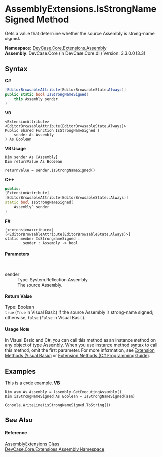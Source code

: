 # AssemblyExtensions.IsStrongNameSigned Method 
 

Gets a value that determine whether the source Assembly is strong-name signed.

**Namespace:**&nbsp;<a href="N_DevCase_Core_Extensions_Assembly">DevCase.Core.Extensions.Assembly</a><br />**Assembly:**&nbsp;DevCase.Core (in DevCase.Core.dll) Version: 3.3.0.0 (3.3)

## Syntax

**C#**<br />
``` C#
[EditorBrowsableAttribute(EditorBrowsableState.Always)]
public static bool IsStrongNameSigned(
	this Assembly sender
)
```

**VB**<br />
``` VB
<ExtensionAttribute>
<EditorBrowsableAttribute(EditorBrowsableState.Always)>
Public Shared Function IsStrongNameSigned ( 
	sender As Assembly
) As Boolean
```

**VB Usage**<br />
``` VB Usage
Dim sender As [Assembly]
Dim returnValue As Boolean

returnValue = sender.IsStrongNameSigned()
```

**C++**<br />
``` C++
public:
[ExtensionAttribute]
[EditorBrowsableAttribute(EditorBrowsableState::Always)]
static bool IsStrongNameSigned(
	Assembly^ sender
)
```

**F#**<br />
``` F#
[<ExtensionAttribute>]
[<EditorBrowsableAttribute(EditorBrowsableState.Always)>]
static member IsStrongNameSigned : 
        sender : Assembly -> bool 

```


#### Parameters
&nbsp;<dl><dt>sender</dt><dd>Type: System.Reflection.Assembly<br />The source Assembly.</dd></dl>

#### Return Value
Type: Boolean<br />`true` (`True` in Visual Basic) if the source Assembly is strong-name signed; otherwise, `false` (`False` in Visual Basic).

#### Usage Note
In Visual Basic and C#, you can call this method as an instance method on any object of type Assembly. When you use instance method syntax to call this method, omit the first parameter. For more information, see <a href="https://docs.microsoft.com/dotnet/visual-basic/programming-guide/language-features/procedures/extension-methods">Extension Methods (Visual Basic)</a> or <a href="https://docs.microsoft.com/dotnet/csharp/programming-guide/classes-and-structs/extension-methods">Extension Methods (C# Programming Guide)</a>.

## Examples
This is a code example. 
**VB**<br />
``` VB
Dim asm As Assembly = Assembly.GetExecutingAssembly()
Dim isStrongNameSigned As Boolean = IsStrongNameSigned(asm)

Console.WriteLine(isStrongNameSigned.ToString())
```


## See Also


#### Reference
<a href="T_DevCase_Core_Extensions_Assembly_AssemblyExtensions">AssemblyExtensions Class</a><br /><a href="N_DevCase_Core_Extensions_Assembly">DevCase.Core.Extensions.Assembly Namespace</a><br />